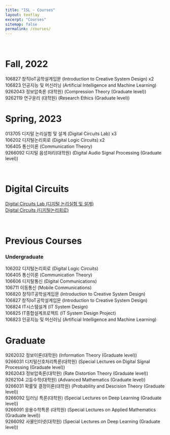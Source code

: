 ```yaml
--- 
title: "ISL - Courses"
layout: textlay
excerpt: "Courses"
sitemap: false
permalink: /courses/
---
```


<p>&nbsp;</p>

# Fall, 2022
106827 창직IoT공학설계입문 (Introduction to Creative System Design) x2 <br />
106823 인공지능 및 머신러닝 (Artificial Intelligence and Machine Learning) <br />
9262043 정보압축론 (대학원) (Compression Theory (Graduate level)) <br />
9262119 연구윤리 (대학원) (Research Ethics (Graduate level)) 

# Spring, 2023
013705 디지털 논리실험 및 설계 (Digital Circuits Lab) x3 <br />
106202 디지털논리회로 (Digital Logic Circuits) x2 <br />
106405 통신이론 (Communication Theory)<br />
9266092 디지털 음성처리(대학원) (Digital Audio Signal Processing (Graduate level))

<p>&nbsp;</p>

# Digital Circuits
<a href="https://plain-rise-211.notion.site/2023-1-a33fcbf1f6744d20a06410859707fcc5">Digital Circuits Lab (디지털 논리실험 및 설계)</a><br />
<a href="https://plain-rise-211.notion.site/2023-1-170fc5920f7f428594ed31f049004f9c">Digital Circuits (디지털논리회로)</a>

<p>&nbsp;</p>

# Previous Courses
### Undergraduate
106202 디지털논리회로 (Digital Logic Circuits) <br />
106405 통신이론 (Communication Theory)<br />
106606 디지탈통신 (Digital Communications)<br />
106711 이동통신 (Mobile Communications)<br />
106820 창직IT공학설계입문 (Introduction to Creative System Design)<br />
106827 창직IoT공학설계입문 (Introduction to Creative System Design)<br />
106824 IT시스템설계 (IT System Design)<br />
106825 IT종합설계프로젝트  (IT System Design Project)<br />
106823 인공지능 및 머신러닝 (Artificial Intelligence and Machine Learning)

# Graduate
9262032 정보이론(대학원) (Information Theory (Graduate level))<br />
9266031 디지털신호처리특론(대학원) (Special Lectures on Digital Signal Processing (Graduate level))<br />
9262043 정보압축론(대학원) (Rate Distortion Theory (Graduate level))<br />
9262104 고등수학(대학원) (Advanced Mathematics (Graduate level))<br />
9266031 확률및 결정이론(대학원) (Probability and Descision Theory (Graduate level)) <br />
9266092 딥러닝 특론(대학원) (Special Lectures on Deep Learning (Graduate level)) <br />
9266091 응용수학특론 (대학원) (Special Lectures on Applied Mathematics (Graduate level)) <br />
9266092 사물인터넷(대학원) (Special Lectures on Deep Learning (Graduate level))
